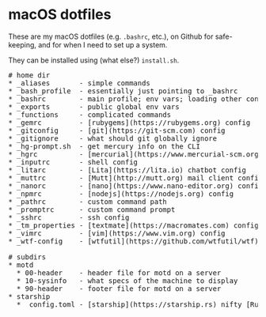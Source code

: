# macOS dotfiles

These are my macOS dotfiles (e.g. `.bashrc`, etc.), on Github for safe-keeping, and for when I need to set up a system.

They can be installed using (what else?) `install.sh`.

<!-- markdownlint-disable MD037 -->
<pre>
# home dir
* _aliases       - simple commands
* _bash_profile  - essentially just pointing to _bashrc
* _bashrc        - main profile; env vars; loading other config files; path and ps1
* _exports       - public global env vars
* _functions     - complicated commands
* _gemrc         - [rubygems](https://rubygems.org) config
* _gitconfig     - [git](https://git-scm.com) config
* _gitignore     - what should git globally ignore
* _hg-prompt.sh  - get mercury info on the CLI
* _hgrc          - [mercurial](https://www.mercurial-scm.org) config
* _inputrc       - shell config
* _litarc        - [Lita](https://lita.io) chatbot config
* _muttrc        - [Mutt](http://mutt.org) mail client config
* _nanorc        - [nano](https://www.nano-editor.org) config
* _npmrc         - [nodejs](https://nodejs.org) config
* _pathrc        - custom command path
* _promptrc      - custom command prompt
* _sshrc         - ssh config
* _tm_properties - [textmate](https://macromates.com) config
* _vimrc         - [vim](https://www.vim.org) config
* _wtf-config    - [wtfutil](https://github.com/wtfutil/wtf) go-based terminal dashboard config

# subdirs
* motd
  * 00-header    - header file for motd on a server
  * 10-sysinfo   - what specs of the machine to display
  * 90-header    - footer file for motd on a server
* starship
  * _config.toml - [starship](https://starship.rs) nifty [Rust-powered](https://www.rust-lang.org) customizable CLI prompt
</pre>
